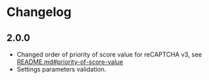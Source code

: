 # Changelog

## 2.0.0

*  Changed order of priority of score value for reCAPTCHA v3, see [README.md#priority-of-score-value](https://github.com/llybin/drf-recaptcha/blob/master/README.md#priority-of-score-value)
*  Settings parameters validation.
